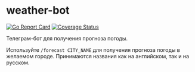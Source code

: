 # weather-bot

[![Go Report Card](https://goreportcard.com/badge/github.com/m1kol/weather-bot)](https://goreportcard.com/report/github.com/m1kol/weather-bot)
[![Coverage Status](https://coveralls.io/repos/github/m1kol/weather-bot/badge.svg?branch=main)](https://coveralls.io/github/m1kol/weather-bot?branch=main)


Телеграм-бот для получения прогноза погоды.

Используйте `/forecast CITY_NAME` для получения прогноза погоды в желаемом городе. Принимаются названия как на английском, так и на русском.
